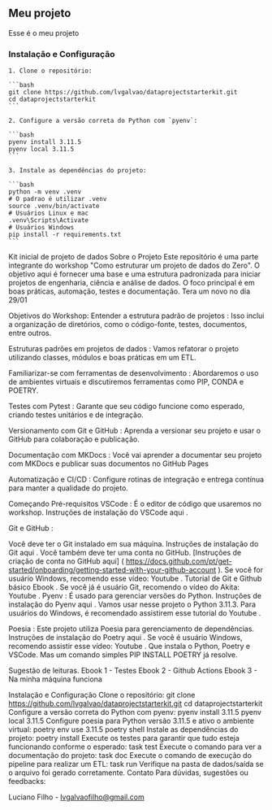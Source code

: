 ## Meu projeto 

Esse é o meu projeto 

### Instalação e Configuração

    1. Clone o repositório:

    ```bash
    git clone https://github.com/lvgalvao/dataprojectstarterkit.git
    cd dataprojectstarterkit
    ```

    2. Configure a versão correta do Python com `pyenv`:

    ```bash
    pyenv install 3.11.5
    pyenv local 3.11.5
    ```

    3. Instale as dependências do projeto:

    ```bash
    python -m venv .venv
    # O padrao é utilizar .venv
    source .venv/bin/activate
    # Usuários Linux e mac
    .venv\Scripts\Activate
    # Usuários Windows
    pip install -r requirements.txt  
    ```
Kit inicial de projeto de dados
Sobre o Projeto
Este repositório é uma parte integrante do workshop "Como estruturar um projeto de dados do Zero". O objetivo aqui é fornecer uma base e uma estrutura padronizada para iniciar projetos de engenharia, 
ciência e análise de dados. O foco principal é em boas práticas, automação, testes e documentação. Tera um novo no dia 29/01

Objetivos do Workshop:
Entender a estrutura padrão de projetos : Isso inclui a organização de diretórios, como o código-fonte, testes, documentos, entre outros.

Estruturas padrões em projetos de dados : Vamos refatorar o projeto utilizando classes, módulos e boas práticas em um ETL.

Familiarizar-se com ferramentas de desenvolvimento : Abordaremos o uso de ambientes virtuais e discutiremos ferramentas como PIP, CONDA e POETRY.

Testes com Pytest : Garante que seu código funcione como esperado, criando testes unitários e de integração.

Versionamento com Git e GitHub : Aprenda a versionar seu projeto e usar o GitHub para colaboração e publicação.

Documentação com MKDocs : Você vai aprender a documentar seu projeto com MKDocs e publicar suas documentos no GitHub Pages

Automatização e CI/CD : Configure rotinas de integração e entrega contínua para manter a qualidade do projeto.

Começando
Pré-requisitos
VSCode : É o editor de código que usaremos no workshop. Instruções de instalação do VSCode aqui .

Git e GitHub :

Você deve ter o Git instalado em sua máquina. Instruções de instalação do Git aqui .
Você também deve ter uma conta no GitHub. [Instruções de criação de conta no GitHub aqui] ( https://docs.github.com/pt/get-started/onboarding/getting-started-with-your-github-account ).
Se você for usuário Windows, recomendo esse vídeo: Youtube .
Tutorial de Git e Github básico Ebook .
Se você já é usuário Git, recomendo o vídeo do Akita: Youtube .
Pyenv : É usado para gerenciar versões do Python. Instruções de instalação do Pyenv aqui . Vamos usar nesse projeto o Python 3.11.3. Para usuários do Windows, é recomendado assistirem esse tutorial do Youtube .

Poesia : Este projeto utiliza Poesia para gerenciamento de dependências. Instruções de instalação do Poetry aqui . Se você é usuário Windows, recomendo assistir esse vídeo: Youtube . Que instala o Python, Poetry e VSCode. Mas um comando simples PIP INSTALL POETRY já resolve.

Sugestão de leituras. Ebook 1 - Testes Ebook 2 - Github Actions Ebook 3 - Na minha máquina funciona

Instalação e Configuração
Clone o repositório:
git clone https://github.com/lvgalvao/dataprojectstarterkit.git
cd dataprojectstarterkit
Configure a versão correta do Python com pyenv:
pyenv install 3.11.5
pyenv local 3.11.5
Configure poesia para Python versão 3.11.5 e ativo o ambiente virtual:
poetry env use 3.11.5
poetry shell
Instale as dependências do projeto:
poetry install
Execute os testes para garantir que tudo esteja funcionando conforme o esperado:
task test
Execute o comando para ver a documentação do projeto:
task doc
Execute o comando de execução do pipeline para realizar um ETL:
task run
Verifique na pasta de dados/saída se o arquivo foi gerado corretamente.
Contato
Para dúvidas, sugestões ou feedbacks:

Luciano Filho - lvgalvaofilho@gmail.com
